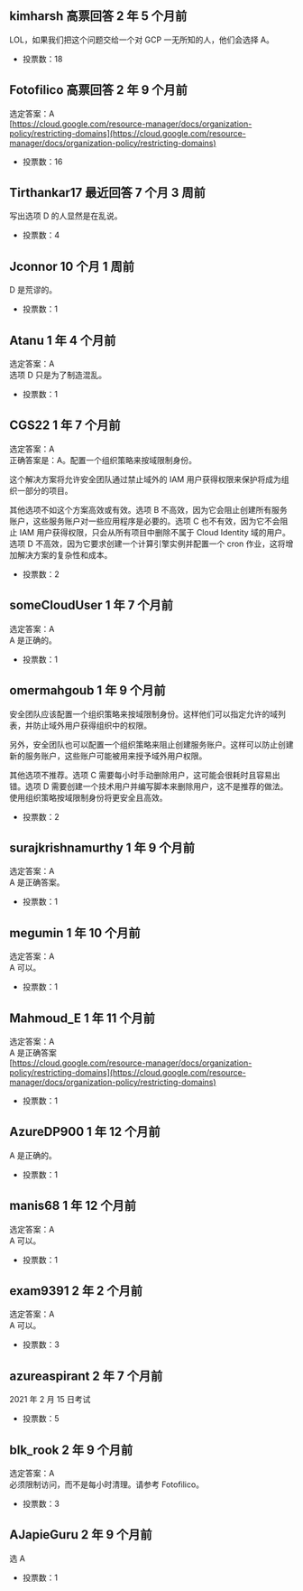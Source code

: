 ## kimharsh 高票回答 2 年 5 个月前
LOL，如果我们把这个问题交给一个对 GCP 一无所知的人，他们会选择 A。
- 投票数：18

## Fotofilico 高票回答 2 年 9 个月前
选定答案：A  
[https://cloud.google.com/resource-manager/docs/organization-policy/restricting-domains](https://cloud.google.com/resource-manager/docs/organization-policy/restricting-domains)
- 投票数：16

## Tirthankar17 最近回答 7 个月 3 周前
写出选项 D 的人显然是在乱说。
- 投票数：4

## Jconnor 10 个月 1 周前
D 是荒谬的。
- 投票数：1

## Atanu 1 年 4 个月前
选定答案：A  
选项 D 只是为了制造混乱。
- 投票数：1

## CGS22 1 年 7 个月前
选定答案：A  
正确答案是：A。配置一个组织策略来按域限制身份。

这个解决方案将允许安全团队通过禁止域外的 IAM 用户获得权限来保护将成为组织一部分的项目。

其他选项不如这个方案高效或有效。选项 B 不高效，因为它会阻止创建所有服务账户，这些服务账户对一些应用程序是必要的。选项 C 也不有效，因为它不会阻止 IAM 用户获得权限，只会从所有项目中删除不属于 Cloud Identity 域的用户。选项 D 不高效，因为它要求创建一个计算引擎实例并配置一个 cron 作业，这将增加解决方案的复杂性和成本。
- 投票数：2

## someCloudUser 1 年 7 个月前
选定答案：A  
A 是正确的。
- 投票数：1

## omermahgoub 1 年 9 个月前
安全团队应该配置一个组织策略来按域限制身份。这样他们可以指定允许的域列表，并防止域外用户获得组织中的权限。

另外，安全团队也可以配置一个组织策略来阻止创建服务账户。这样可以防止创建新的服务账户，这些账户可能被用来授予域外用户权限。

其他选项不推荐。选项 C 需要每小时手动删除用户，这可能会很耗时且容易出错。选项 D 需要创建一个技术用户并编写脚本来删除用户，这不是推荐的做法。使用组织策略按域限制身份将更安全且高效。
- 投票数：2

## surajkrishnamurthy 1 年 9 个月前
选定答案：A  
A 是正确答案。
- 投票数：1

## megumin 1 年 10 个月前
选定答案：A  
A 可以。
- 投票数：1

## Mahmoud_E 1 年 11 个月前
选定答案：A  
A 是正确答案  
[https://cloud.google.com/resource-manager/docs/organization-policy/restricting-domains](https://cloud.google.com/resource-manager/docs/organization-policy/restricting-domains)
- 投票数：1

## AzureDP900 1 年 12 个月前
A 是正确的。
- 投票数：1

## manis68 1 年 12 个月前
选定答案：A  
A 可以。
- 投票数：1

## exam9391 2 年 2 个月前
选定答案：A  
A 可以。
- 投票数：3

## azureaspirant 2 年 7 个月前
2021 年 2 月 15 日考试
- 投票数：5

## blk_rook 2 年 9 个月前
选定答案：A  
必须限制访问，而不是每小时清理。请参考 Fotofilico。
- 投票数：3

## AJapieGuru 2 年 9 个月前
选 A
- 投票数：1
